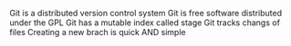 Git is a distributed version control system
Git is free software distributed under the GPL
Git has a mutable index called stage
Git tracks changs of files
Creating a new brach is quick AND simple
